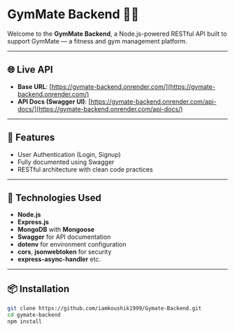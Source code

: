 # GymMate Backend 🏋️‍♂️

Welcome to the **GymMate Backend**, a Node.js-powered RESTful API built to support GymMate — a fitness and gym management platform.

---

## 🌐 Live API

- **Base URL**: [https://gymate-backend.onrender.com/](https://gymate-backend.onrender.com/)
- **API Docs (Swagger UI)**: [https://gymate-backend.onrender.com/api-docs/](https://gymate-backend.onrender.com/api-docs/)

---

## 📖 Features

- User Authentication (Login, Signup)
- Fully documented using Swagger
- RESTful architecture with clean code practices

---

## 🚀 Technologies Used

- **Node.js**
- **Express.js**
- **MongoDB** with **Mongoose**
- **Swagger** for API documentation
- **dotenv** for environment configuration
- **cors**, **jsonwebtoken** for security
- **express-async-handler** etc.

---

## 📦 Installation

```bash
git clone https://github.com/iamkoushik1999/Gymate-Backend.git
cd gymate-backend
npm install
```
